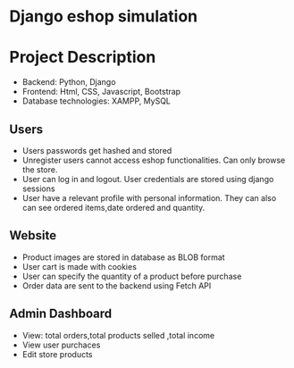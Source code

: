 # Django eshop simulation

# Project Description
- Backend: Python, Django
- Frontend: Html, CSS, Javascript, Bootstrap
- Database technologies: XAMPP, MySQL
## Users
- Users passwords get hashed and stored
- Unregister users cannot access eshop functionalities. Can only browse the store.
- User can log in and logout. User credentials are stored using django sessions
- User have a relevant profile with personal information. They can also can see ordered items,date ordered and quantity.

## Website
- Product images are stored in database as BLOB format
- User cart is made with cookies
- User can specify the quantity of a product before purchase
- Order data are sent to the backend using Fetch API

## Admin Dashboard
- View: total orders,total products selled ,total income
- View user purchaces
- Edit store products
